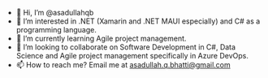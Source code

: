 - 👋 Hi, I’m @asadullahqb
- 👀 I’m interested in .NET (Xamarin and .NET MAUI especially) and C# as a programming language. 
- 🌱 I’m currently learning Agile project management.
- 💞️ I’m looking to collaborate on Software Development in C#, Data Science and Agile project management specifically in Azure DevOps.
- 📫 How to reach me? Email me at asadullah.q.bhatti@gmail.com

<!---
asadullahqb/asadullahqb is a ✨ special ✨ repository because its `README.md` (this file) appears on your GitHub profile.
You can click the Preview link to take a look at your changes.
--->
